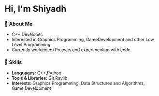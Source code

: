 # Hi, I'm Shiyadh

### 🌱 About Me

- C++ Developer.
- Interested in Graphics Programming, GameDevelopment and other Low Level Programming.
- Currently working on Projects and experimenting with code.

### 🔧 Skills

- **Languages:** C++,Python
- **Tools & Libraries:** Git,Raylib
- **Interests:** Graphics Programming, Data Structures and Algorithms, Game Development

